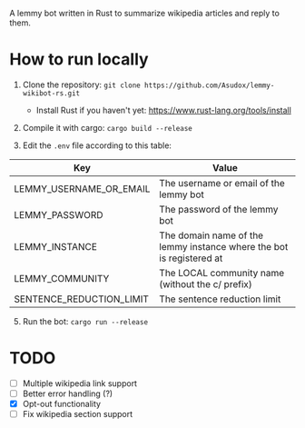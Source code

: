 A lemmy bot written in Rust to summarize wikipedia articles and reply to them.

# How to run locally
1. Clone the repository: `git clone https://github.com/Asudox/lemmy-wikibot-rs.git`
    - Install Rust if you haven't yet: https://www.rust-lang.org/tools/install

3. Compile it with cargo: `cargo build --release`
4. Edit the `.env` file according to this table:

| Key                      | Value                                                                |
|--------------------------|----------------------------------------------------------------------|
| LEMMY_USERNAME_OR_EMAIL  | The username or email of the lemmy bot                               |
| LEMMY_PASSWORD           | The password of the lemmy bot                                        |
| LEMMY_INSTANCE           | The domain name of the lemmy instance where the bot is registered at |
| LEMMY_COMMUNITY          | The LOCAL community name (without the c/ prefix)                     |
| SENTENCE_REDUCTION_LIMIT | The sentence reduction limit                                         |

5. Run the bot: `cargo run --release`


# TODO
- [ ] Multiple wikipedia link support
- [ ] Better error handling (?)
- [x] Opt-out functionality
- [ ] Fix wikipedia section support

